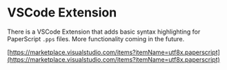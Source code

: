 # VSCode Extension

There is a VSCode Extension that adds basic syntax highlighting for PaperScript `.pps` files. More functionality coming in the future.

[https://marketplace.visualstudio.com/items?itemName=utf8x.paperscript](https://marketplace.visualstudio.com/items?itemName=utf8x.paperscript)
